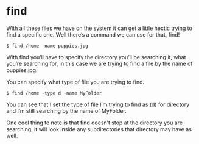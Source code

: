 # find

With all these files we have on the system it can get a little hectic trying to find a specific one. Well there’s a command we can use for that, find!

```
$ find /home -name puppies.jpg
```

With find you’ll have to specify the directory you’ll be searching it, what you’re searching for, in this case we are trying to find a file by the name of puppies.jpg.

You can specify what type of file you are trying to find.

```
$ find /home -type d -name MyFolder
```

You can see that I set the type of file I’m trying to find as (d) for directory and I’m still searching by the name of MyFolder.

One cool thing to note is that find doesn’t stop at the directory you are searching, it will look inside any subdirectories that directory may have as well.
